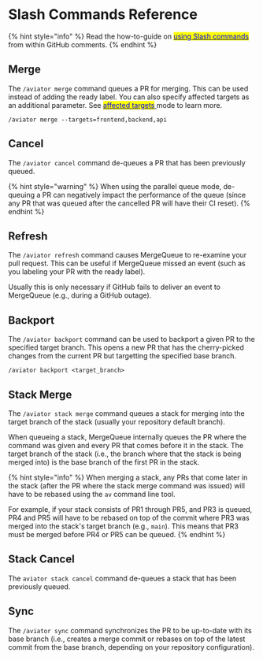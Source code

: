# Slash Commands Reference

{% hint style="info" %}
Read the how-to-guide on [<mark style="color:blue;">using Slash commands</mark>](how-to-guides/slash-commands.md) from within GitHub comments.
{% endhint %}

## Merge

The `/aviator merge` command queues a PR for merging. This can be used instead of adding the ready label. You can also specify affected targets as an additional parameter. See [<mark style="color:blue;">affected targets</mark> ](affected-targets/)mode to learn more.

```
/aviator merge --targets=frontend,backend,api
```

## Cancel

The `/aviator cancel` command de-queues a PR that has been previously queued.

{% hint style="warning" %}
When using the parallel queue mode, de-queuing a PR can negatively impact the performance of the queue (since any PR that was queued after the cancelled PR will have their CI reset).
{% endhint %}

## Refresh

The `/aviator refresh` command causes MergeQueue to re-examine your pull request. This can be useful if MergeQueue missed an event (such as you labeling your PR with the ready label).

Usually this is only necessary if GitHub fails to deliver an event to MergeQueue (e.g., during a GitHub outage).

## Backport

The `/aviator backport` command can be used to backport a given PR to the specified target branch. This opens a new PR that has the cherry-picked changes from the current PR but targetting the specified base branch.

```
/aviator backport <target_branch>
```

## Stack Merge

The `/aviator stack merge` command queues a stack for merging into the target branch of the stack (usually your repository default branch).

When queueing a stack, MergeQueue internally queues the PR where the command was given and every PR that comes before it in the stack. The target branch of the stack (i.e., the branch where that the stack is being merged into) is the base branch of the first PR in the stack.

{% hint style="info" %}
When merging a stack, any PRs that come later in the stack (after the PR where the stack merge command was issued) will have to be rebased using the `av` command line tool.

For example, if your stack consists of PR1 through PR5, and PR3 is queued, PR4 and PR5 will have to be rebased on top of the commit where PR3 was merged into the stack's target branch (e.g., `main`). This means that PR3 must be merged before PR4 or PR5 can be queued.
{% endhint %}

## Stack Cancel

The `aviator stack cancel` command de-queues a stack that has been previously queued.

## Sync

The `/aviator sync` command synchronizes the PR to be up-to-date with its base branch (i.e., creates a merge commit or rebases on top of the latest commit from the base branch, depending on your repository configuration).

